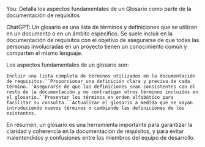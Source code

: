 You:
Detalla los aspectos fundamentales de un Glosario como parte de la documentación de requisitos

ChatGPT:
Un glosario es una lista de términos y definiciones que se utilizan en un documento o en un ámbito específico. Se suele incluir en la documentación de requisitos con el objetivo de asegurarse de que todas las personas involucradas en un proyecto tienen un conocimiento común y comparten el mismo lenguaje.

Los aspectos fundamentales de un glosario son:

`Incluir una lista completa de términos utilizados en la documentación de requisitos.``Proporcionar una definición clara y precisa de cada término.``Asegurarse de que las definiciones sean consistentes con el resto de la documentación y no contradigan otros términos incluidos en el glosario.``Presentar los términos en orden alfabético para facilitar su consulta.``Actualizar el glosario a medida que se vayan introduciendo nuevos términos o cambiando las definiciones de los existentes.`

En resumen, un glosario es una herramienta importante para garantizar la claridad y coherencia en la documentación de requisitos, y para evitar malentendidos y confusiones entre los miembros del equipo de desarrollo.
